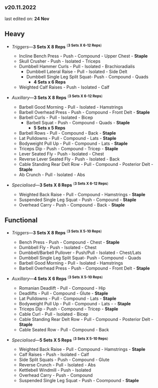 ## <sub>*v*20.11.2022</sub>
last edited on: **24 Nov**
## **Heavy**

- *Triggers*&mdash;**3 Sets X 8 Reps** <sup>(**3 Sets X 6-12 Reps**)
    - Incline Bench Press - Push - Compound - Upper Chest - **Staple**
    - Skull Crusher - Push - Isolated - Triceps
    - Dumbbell Hammer Curls - Pull - Isolated - Brachioradialis
        -   Dumbbell Lateral Raise - Pull - Isolated - Side Delt
        -   Dumbbell Single Leg Split Squat- Push - Compound - Quads
            -   **4 Sets x 6 Reps**
    - Weighted Calf Raises - Push - Isolated - Calf

- *Auxillary*&mdash;**3 Sets X 8 Reps** <sup>(**3 Sets X 6-12 Reps**)
    - Barbell Good Morning  - Pull - Isolated - Hamstrings
    - Barbell Overhead Press - Push - Compound - Front Delt - **Staple**
    - Barbell Curls - Pull - Isolated - Bicep
        - Barbell Squat - Push - Compound - Quads - **Staple**
            - **5 Sets x 5 Reps**
    - Barbell Rows - Pull - Compound - Back - **Staple**
    - Lat Pulldowns - Pull - Compound - Lats - **Staple**
    - Bodyweight Pull Up - Pull - Compound - Lats - **Staple**
    - Triceps Dip - Push - Compound - Tricep - **Staple**
    - Lever Seated Fly - Push - Isolated - Chest
    - Reverse Lever Seated Fly - Push - Isolated - Back
    - Cable Standing Rear Delt Row - Pull - Compound - Posterior Delt - **Staple**
    - Ab Crunch - Pull - Isolated - Abs

- *Specialised*&mdash;**3 Sets X 8 Reps** <sup>(**3 Sets X 6-12 Reps**)
    - Weighted Back Raise - Pull - Compound - Hamstrings - **Staple**
    - Suspended Single Leg Squat - Push - Compound - **Staple**
    - Overhead Carry - Push - Compound - Back - **Staple**

## **Functional**

- *Triggers*&mdash;**3 Sets X 8 Reps** <sup>(**3 Sets X 5-10 Reps**)
    - Bench Press - Push - Compound - Chest - **Staple**
    - Dumbbell Fly - Push - Isolated - Chest
    - Dumbbell/Barbell Pullover - Push/Pull - Isolated - Chest/Lats
    - Dumbbell Single Leg Split Squat- Push - Compound - Quads
    - Barbell Good Morning  - Pull - Isolated - Hamstrings
    - Barbell Overhead Press - Push - Compound - Front Delt - **Staple**

- *Auxillary*&mdash;**4 Sets X 6 Reps** <sup>(**3 Sets X 5-10 Reps**)
    - Romanian Deadlift - Pull - Compound - Hip
    - Deadlifts - Pull - Compound - Glute - **Staple**
    - Lat Pulldowns - Pull - Compound - Lats - **Staple**
    - Bodyweight Pull Up - Pull - Compound - Lats - - **Staple**
    - Triceps Dip - Push - Compound - Tricep - **Staple**
    - Cable Curl - Pull - Isolated - Bicep
    - Cable Standing Rear Delt Row - Pull - Compound - Posterior Delt - **Staple**
    - Cable Seated Row - Pull - Compound - Back

- *Specialised*&mdash;**5 Sets X 5 Reps** <sup>(**3 Sets X 5-10 Reps**)
    - Weighted Back Raise - Pull - Compound - Hamstrings - **Staple**
    - Calf Raises - Push - Isolated - Calf
    - Side Split Squats - Push - Compound - Glute
    - Reverse Crunch - Pull - Isolated - Abs
    - Kettlebell Windmill - Push - Isolated
    - Overhead Carry - Push - Compound
    - Suspended Single Leg Squat - Push - Coompound - **Staple**

